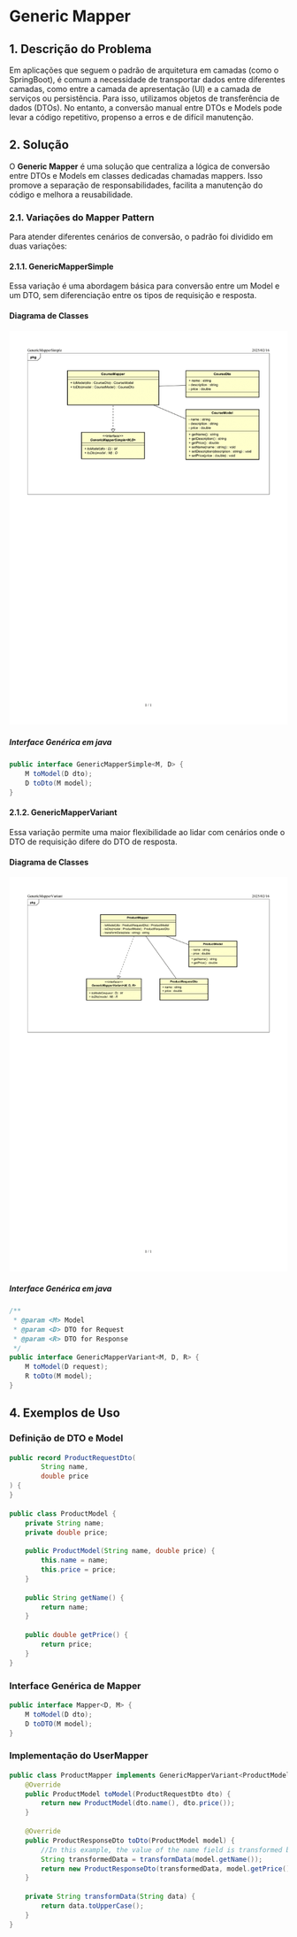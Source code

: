 # Generic Mapper
## 1. Descrição do Problema
Em aplicações que seguem o padrão de arquitetura em camadas (como o SpringBoot), é comum a necessidade de transportar dados entre diferentes camadas, como entre a camada de apresentação (UI) e a camada de serviços ou persistência. Para isso, utilizamos objetos de transferência de dados (DTOs). No entanto, a conversão manual entre DTOs e Models pode levar a código repetitivo, propenso a erros e de difícil manutenção.

## 2. Solução
O **Generic Mapper** é uma solução que centraliza a lógica de conversão entre DTOs e Models em classes dedicadas chamadas mappers. Isso promove a separação de responsabilidades, facilita a manutenção do código e melhora a reusabilidade.

### 2.1. Variações do Mapper Pattern
Para atender diferentes cenários de conversão, o padrão foi dividido em duas variações:

#### **2.1.1. GenericMapperSimple**
Essa variação é uma abordagem básica para conversão entre um Model e um DTO, sem diferenciação entre os tipos de requisição e resposta.

#### Diagrama de Classes
![image](./diagramas/generic_mapper_simple-1.png)

##### Interface Genérica em java
```java
public interface GenericMapperSimple<M, D> {
    M toModel(D dto);
    D toDto(M model);
}
```

#### **2.1.2. GenericMapperVariant**
Essa variação permite uma maior flexibilidade ao lidar com cenários onde o DTO de requisição difere do DTO de resposta.

#### Diagrama de Classes
![image](./diagramas/generic_mapper_variant-1.png)


##### Interface Genérica em java
```java
/**
 * @param <M> Model
 * @param <D> DTO for Request
 * @param <R> DTO for Response
 */
public interface GenericMapperVariant<M, D, R> {
    M toModel(D request);
    R toDto(M model);
}
```

## 4. Exemplos de Uso

### Definição de DTO e Model
```java
public record ProductRequestDto(
        String name,
        double price
) {
}

public class ProductModel {
    private String name;
    private double price;

    public ProductModel(String name, double price) {
        this.name = name;
        this.price = price;
    }

    public String getName() {
        return name;
    }

    public double getPrice() {
        return price;
    }
}

```

### Interface Genérica de Mapper
```java
public interface Mapper<D, M> {
    M toModel(D dto);
    D toDTO(M model);
}
```

### Implementação do UserMapper
```java
public class ProductMapper implements GenericMapperVariant<ProductModel, ProductRequestDto, ProductResponseDto>{
    @Override
    public ProductModel toModel(ProductRequestDto dto) {
        return new ProductModel(dto.name(), dto.price());
    }

    @Override
    public ProductResponseDto toDto(ProductModel model) {
        //In this example, the value of the name field is transformed before being returned
        String transformedData = transformData(model.getName());
        return new ProductResponseDto(transformedData, model.getPrice());
    }

    private String transformData(String data) {
        return data.toUpperCase();
    }
}
```
